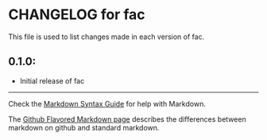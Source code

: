 # CHANGELOG for fac

This file is used to list changes made in each version of fac.

## 0.1.0:

* Initial release of fac

- - -
Check the [Markdown Syntax Guide](http://daringfireball.net/projects/markdown/syntax) for help with Markdown.

The [Github Flavored Markdown page](http://github.github.com/github-flavored-markdown/) describes the differences between markdown on github and standard markdown.
